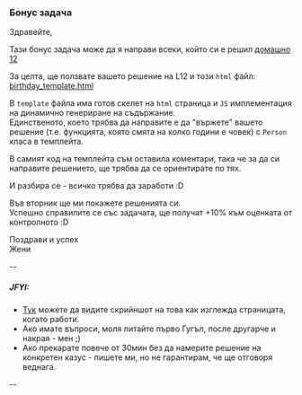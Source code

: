 
### Бонус задача

Здравейте, 

Тази бонус задача може да я направи всеки, който си е решил [домашно 12](https://github.com/zzeni/swift-academy-homeworks/edit/master/tasks/L12)

За целта, ще ползвате вашето решение на L12 и този `html` файл: [birthday_template.html](https://github.com/zzeni/swift-academy-homeworks/edit/master/tasks/L12/birthdate_template.html)

В `template` файла има готов скелет на `html` страница и `JS` имплементация на динамично генериране на съдържание.  
Единственото, което трябва да направите е да "вържете" вашето решение (т.е. функцията, която смята на колко години е човек) с `Person` класа в темплейта.

В самият код на темплейта съм оставила коментари, така че за да си направите решението, ще трябва да се ориентирате по тях.

И разбира се - всичко трябва да заработи :D

Във вторник ще ми покажете решенията си.  
Успешно справилите се със задачата, ще получат +10% към оценката от контролното :D

Поздрави и успех  
Жени


--
##### JFYI:

- [Тук](https://github.com/zzeni/swift-academy-homeworks/blob/master/tasks/L12/screenshot.jpg) можете да видите скрийншот на това как изглежда страницата, когато работи.
- Ако имате въпроси, моля питайте първо Гугъл, после другарче и накрая - мен ;)
- Ако прекарате повече от 30мин без да намерите решение на конкретен казус - пишете ми, но не гарантирам, че ще отговоря веднага.

--

